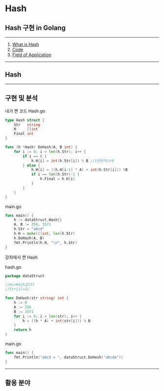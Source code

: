 # Hash
## Hash 구현 in Golang

___
1. [What is Hash](#Hash란?)
2. [Code](#구현-및-분석)
3. [Field of Application](#활용-분야)

___

## Hash

____

## 구현 및 분석
내가 짠 코드
Hash.go
```go
type Hash struct {
	Str   string
	H     []int
	Final int
}

func (h *Hash) DoHash(A, B int) {
	for i := 0; i < len(h.Str); i++ {
		if i == 0 {
			h.H[i] = int(h.Str[i]) % B //1번인덱스에
		} else {
			h.H[i] = ((h.H[i-1] * A) + int(h.Str[i])) %B
			if i == len(h.Str)-1 {
				h.Final = h.H[i]
			}
		}
	}
}

```
main.go
```go
func main() {
	h := dataStruct.Hash{}
	A, B := 256, 3571
	h.Str = "abcd"
	h.H = make([]int, len(h.Str)
	h.DoHash(A, B)
	fmt.Println(h.H, "\n", h.Str)
}
```

강좌에서 짠 Hash

hash.go
```go
package dataStruct

//Hi=Hash값(S)
//Str[i]=Si

func DoHash(str string) int {
	h := 0
	A := 256
	B := 3571
	for i := 0; i < len(str); i++ {
		h = ((h * A) + int(str[i])) % B
	}
	return h
}
```

main.go
```go
func main() {
	fmt.Println("abcd = ", dataStruct.DoHash("abcde"))
}
```
___
## 활용 분야

